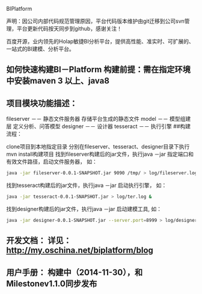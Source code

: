 BIPlatform

声明：因公司内部代码规范管理原因，平台代码版本维护由git迁移到公司svn管理，平台更新代码按天同步到github，感谢关注！

百度开源，业内领先的Holap敏捷BI分析平台，提供高性能、准实时、可扩展的、一站式的BI建模、分析平台。

## 如何快速构建BI－Platform 构建前提：需在指定环境中安装maven 3 以上、java8

## 项目模块功能描述：

fileserver －－ 静态文件服务器 存储平台生成的静态文件
model －－ 模型组建层 定义分析、问答模型
designer －－ 设计器
tesseract －－ 执行引擎
##构建流程：

clone项目到本地指定目录
分别在fileserver、tesseract、designer目录下执行 mvn install构建项目
找到fileserver构建后的jar文件，执行java －jar 指定端口和有效文件路径，启动文件服务器， 如：

```bash
java -jar fileserver-0.0.1-SNAPSHOT.jar 9090 /tmp/ > log/fileserver.log &
```
找到tesseract构建后的jar文件，执行java －jar 启动执行引擎， 如：

```bash
java -jar tesseract-0.0.1-SNAPSHOT.jar > log/ter.log &
```
找到designer构建后的jar文件，执行java －jar 启动建模工具, 如：

```bash
java -jar designer-0.0.1-SNAPSHOT.jar --server.port=8999 > log/designer.log &
```
## 开发文档： 详见：http://my.oschina.net/biplatform/blog

## 用户手册： 构建中（2014-11-30），和Milestonev1.1.0同步发布
